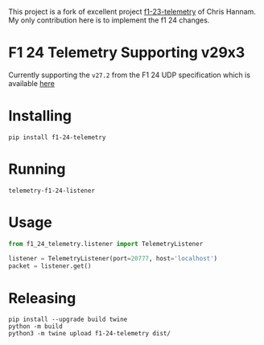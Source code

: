 This project is a fork of excellent project [f1-23-telemetry](https://github.com/chrishannam/f1-23-telemetry) of Chris Hannam. My only contribution here is to implement the f1 24 changes.

# F1 24 Telemetry Supporting v29x3
Currently supporting the `v27.2` from the F1 24 UDP specification which is available [here](https://answers.ea.com/t5/General-Discussion/F1-24-UDP-Specification/td-p/13745220)

# Installing

```commandline
pip install f1-24-telemetry
```

# Running
```commandline
telemetry-f1-24-listener
```

# Usage

```python
from f1_24_telemetry.listener import TelemetryListener

listener = TelemetryListener(port=20777, host='localhost')
packet = listener.get()
```

# Releasing
```commandline
pip install --upgrade build twine
python -m build
python3 -m twine upload f1-24-telemetry dist/
```
